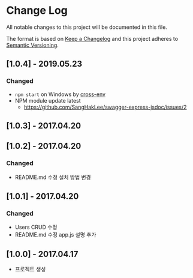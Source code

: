 # Change Log
All notable changes to this project will be documented in this file.

The format is based on [Keep a Changelog](http://keepachangelog.com/)
and this project adheres to [Semantic Versioning](http://semver.org/).

## [1.0.4] - 2019.05.23
### Changed
- `npm start` on Windows by [cross-env](https://www.npmjs.com/package/cross-env)
- NPM module update latest 
    - https://github.com/SangHakLee/swagger-express-jsdoc/issues/2

## [1.0.3] - 2017.04.20

## [1.0.2] - 2017.04.20
### Changed
- README.md 수정 설치 방법 변경

## [1.0.1] - 2017.04.20
### Changed
- Users CRUD 수정
- README.md 수정 app.js 설명 추가

## [1.0.0] - 2017.04.17
- 프로젝트 생성